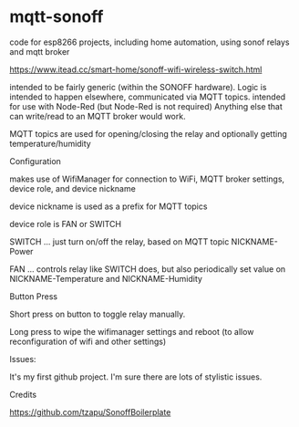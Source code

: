 # mqtt-sonoff
code for esp8266 projects, including home automation, using sonof relays and mqtt broker

https://www.itead.cc/smart-home/sonoff-wifi-wireless-switch.html

intended to be fairly generic (within the SONOFF hardware). Logic is intended to happen elsewhere, communicated via MQTT topics. 
intended for use with Node-Red (but Node-Red is not required)
Anything else that can write/read to an MQTT broker would work.

MQTT topics are used for opening/closing the relay and optionally getting temperature/humidity

Configuration

makes use of WifiManager for connection to WiFi, MQTT broker settings, device role, and device nickname

device nickname is used as a prefix for MQTT topics

device role is FAN or SWITCH

SWITCH ... just turn on/off the relay, based on MQTT topic NICKNAME-Power

FAN ... controls relay like SWITCH does, but also periodically set value on NICKNAME-Temperature and NICKNAME-Humidity

Button Press

Short press on button to toggle relay manually.

Long press to wipe the wifimanager settings and reboot (to allow reconfiguration of wifi and other settings)

Issues:

It's my first github project. I'm sure there are lots of stylistic issues. 

Credits

https://github.com/tzapu/SonoffBoilerplate

